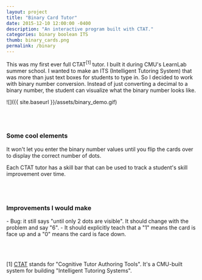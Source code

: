 ```yaml
---
layout: project
title: "Binary Card Tutor"
date: 2015-12-10 12:00:00 -0400
description: "An interactive program built with CTAT."
categories: binary boolean ITS
thumb: binary_cards.png
permalink: /binary
---
```


This was my first ever full CTAT<sup>[1]</sup> tutor. I built it during CMU's LearnLab summer school.
I wanted to make an ITS (Intelligent Tutoring System) that was more than just text boxes for students to type in. So I decided to work with binary number conversion. Instead of just converting a decimal to a binary number, the student can visualize what the binary number looks like.


![]({{ site.baseurl }}/assets/binary_demo.gif)

<br><br>

<h3>Some cool elements</h3>
It won't let you enter the binary number values until you flip the cards over to display the correct number of dots.


Each CTAT tutor has a skill bar that can be used to track a student's skill improvement over time.


<br><br>

<h3>Improvements I would make</h3>
- Bug: it still says "until only 2 dots are visible". It should change with the problem and say "6".
- It should explicitly teach that a "1" means the card is face up and a "0" means the card is face down.




<br><br>

[1] [CTAT](http://ctat.pact.cs.cmu.edu/) stands for "Cognitive Tutor Authoring Tools". It's a CMU-built system for building "Intelligent Tutoring Systems".

